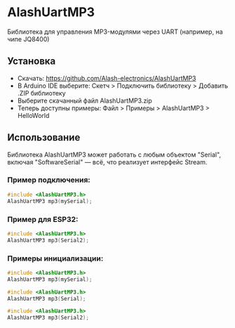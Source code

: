 # AlashUartMP3

Библиотека для управления MP3-модулями через UART (например, на чипе JQ8400)

## Установка

* Скачать: https://github.com/Alash-electronics/AlashUartMP3
* В Arduino IDE выберите: Скетч > Подключить библиотеку > Добавить .ZIP библиотеку
* Выберите скачанный файл AlashUartMP3.zip
* Теперь доступны примеры: Файл > Примеры > AlashUartMP3 > HelloWorld

## Использование

Библиотека AlashUartMP3 может работать с любым объектом "Serial", включая "SoftwareSerial" — всё, что реализует интерфейс Stream.

### Пример подключения:

```cpp
#include <AlashUartMP3.h>
AlashUartMP3 mp3(mySerial);
```

### Пример для ESP32:

```cpp
#include <AlashUartMP3.h>
AlashUartMP3 mp3(Serial2);
```

### Примеры инициализации:

```cpp
#include <AlashUartMP3.h>
AlashUartMP3 mp3(mySerial);

#include <AlashUartMP3.h>
AlashUartMP3 mp3(Serial);

#include <AlashUartMP3.h>
AlashUartMP3 mp3(Serial2);
```

